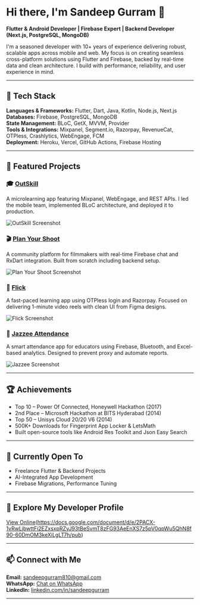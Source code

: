 # Hi there, I'm Sandeep Gurram 👋

**Flutter & Android Developer | Firebase Expert | Backend Developer (Next.js, PostgreSQL, MongoDB)**

I'm a seasoned developer with 10+ years of experience delivering robust, scalable apps across mobile and web. My focus is on creating seamless cross-platform solutions using Flutter and Firebase, backed by real-time data and clean architecture. I build with performance, reliability, and user experience in mind.

---

## 🚀 Tech Stack
**Languages & Frameworks:** Flutter, Dart, Java, Kotlin, Node.js, Next.js  
**Databases:** Firebase, PostgreSQL, MongoDB  
**State Management:** BLoC, GetX, MVVM, Provider  
**Tools & Integrations:** Mixpanel, Segment.io, Razorpay, RevenueCat, OTPless, Crashlytics, WebEngage, FCM  
**Deployment:** Heroku, Vercel, GitHub Actions, Firebase Hosting

---

## 🌟 Featured Projects

### 🎓 [OutSkill](https://apps.apple.com/in/app/growthschool-online-courses/id6451403519)  
A microlearning app featuring Mixpanel, WebEngage, and REST APIs. I led the mobile team, implemented BLoC architecture, and deployed it to production.

![OutSkill Screenshot](images/outskill.png)

### 🎬 [Plan Your Shoot](http://www.planyourshoot.com)  
A community platform for filmmakers with real-time Firebase chat and RxDart integration. Built from scratch including backend setup.

![Plan Your Shoot Screenshot](images/planyourshoot.png)

### 🎥 [Flick](https://apps.apple.com/in/app/flick-learning-app/id6740239655)  
A fast-paced learning app using OTPless login and Razorpay. Focused on delivering 1-minute video reels with clean UI from Figma designs.

![Flick Screenshot](images/flick.png)

### 📘 [Jazzee Attendance](https://apps.apple.com/us/app/jazzee-faculty/id6742661280)  
A smart attendance app for educators using Firebase, Bluetooth, and Excel-based analytics. Designed to prevent proxy and automate reports.

![Jazzee Screenshot](images/jazzee.png)

---

## 🏆 Achievements
- Top 10 – Power Of Connected, Honeywell Hackathon (2017)  
- 2nd Place – Microsoft Hackathon at BITS Hyderabad (2014)  
- Top 50 – Unisys Cloud 20/20 V6 (2014)  
- 500K+ Downloads for Fingerprint App Locker & LetsMath  
- Built open-source tools like Android Res Toolkit and Json Easy Search

---

## 🌱 Currently Open To
- Freelance Flutter & Backend Projects
- AI-Integrated App Development
- Firebase Migrations, Performance Tuning

---

## 📄 Explore My Developer Profile
[View Online](https://docs.google.com/document/d/e/2PACX-1vRwLjbwttFi2EZxsxpRZyJ93tBeSvmT8zFG93AeEnXS7z5pV0qpWu5QhN8f90-60DmOM3keXiLgLT7h/pub)(https://docs.google.com/document/d/e/2PACX-1vRwLjbwttFi2EZxsxpRZyJ93tBeSvmT8zFG93AeEnXS7z5pV0qpWu5QhN8f90-60DmOM3keXiLgLT7h/pub)

---

## 📫 Connect with Me
**Email:** sandeepgurram810@gmail.com  
**WhatsApp:** [Chat on WhatsApp](https://wa.me/919000324143)  
**LinkedIn:** [linkedin.com/in/sandeepgurram](https://linkedin.com/in/sandeepgurram)

---
